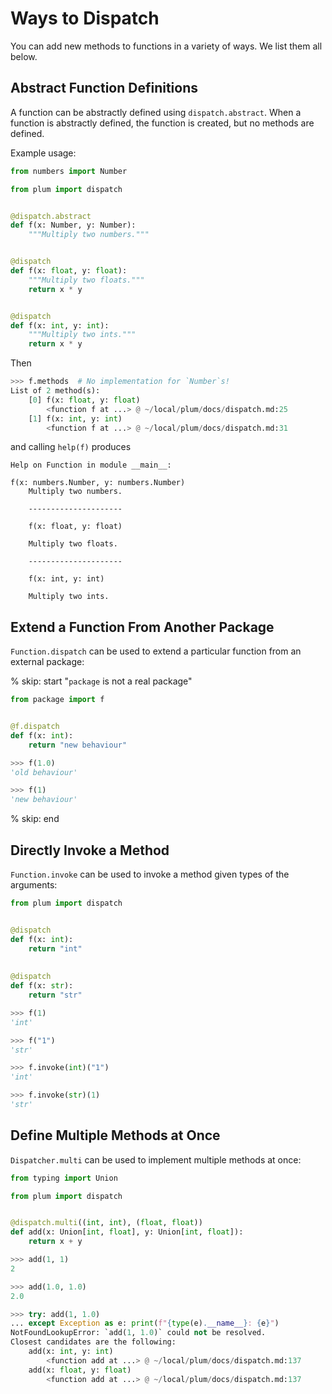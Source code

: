 # Ways to Dispatch

You can add new methods to functions in a variety of ways.
We list them all below.

## Abstract Function Definitions

A function can be abstractly defined using `dispatch.abstract`.
When a function is abstractly defined, the function is created, but no methods
are defined.

Example usage:

```python
from numbers import Number

from plum import dispatch


@dispatch.abstract
def f(x: Number, y: Number):
    """Multiply two numbers."""


@dispatch
def f(x: float, y: float):
    """Multiply two floats."""
    return x * y


@dispatch
def f(x: int, y: int):
    """Multiply two ints."""
    return x * y
```

Then

```python
>>> f.methods  # No implementation for `Number`s!
List of 2 method(s):
    [0] f(x: float, y: float)                                                   
        <function f at ...> @ ~/local/plum/docs/dispatch.md:25          
    [1] f(x: int, y: int)                                                       
        <function f at ...> @ ~/local/plum/docs/dispatch.md:31          
```

and calling `help(f)` produces

```
Help on Function in module __main__:

f(x: numbers.Number, y: numbers.Number)
    Multiply two numbers.

    ---------------------

    f(x: float, y: float)

    Multiply two floats.

    ---------------------

    f(x: int, y: int)

    Multiply two ints.
```

## Extend a Function From Another Package

`Function.dispatch` can be used to extend a particular function from an external
package:

% skip: start "`package` is not a real package"

```python
from package import f


@f.dispatch
def f(x: int):
    return "new behaviour"
```

```python
>>> f(1.0)
'old behaviour'

>>> f(1)
'new behaviour'
```

% skip: end

## Directly Invoke a Method

`Function.invoke` can be used to invoke a method given types of the arguments:

```python
from plum import dispatch


@dispatch
def f(x: int):
    return "int"
    
    
@dispatch
def f(x: str):
    return "str"
```

```python
>>> f(1)
'int'

>>> f("1")
'str'

>>> f.invoke(int)("1")
'int'

>>> f.invoke(str)(1)
'str'
```

## Define Multiple Methods at Once

`Dispatcher.multi` can be used to implement multiple methods at once:

```python
from typing import Union

from plum import dispatch


@dispatch.multi((int, int), (float, float))
def add(x: Union[int, float], y: Union[int, float]):
    return x + y
```

```python
>>> add(1, 1)
2

>>> add(1.0, 1.0)
2.0

>>> try: add(1, 1.0)
... except Exception as e: print(f"{type(e).__name__}: {e}")
NotFoundLookupError: `add(1, 1.0)` could not be resolved.
Closest candidates are the following:
    add(x: int, y: int)                                                         
        <function add at ...> @ ~/local/plum/docs/dispatch.md:137       
    add(x: float, y: float)                                                     
        <function add at ...> @ ~/local/plum/docs/dispatch.md:137       
```
